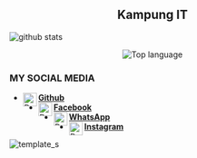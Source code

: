 <h2 align="center">
   Kampung IT
</h2 aling="center">
 
![github stats](https://github-readme-stats.vercel.app/api?username=Kampung-IT&show_icons=true&theme=monokai)
<p align="center">
  <img src="https://github-readme-stats.vercel.app/api/top-langs/?username=Kampung-IT&layout=compact" alt="Top language">

### MY SOCIAL MEDIA
* [<img alt="Dunia-Kode's Github" align="left" width="24px" src="https://cdn.jsdelivr.net/npm/simple-icons@v3/icons/github.svg" /> <b>Github</b>](https://github.com/Kampung-IT)<br />
* [<img alt="Dunia-Kode's Facebook" align="left" width="24px" src="https://cdn.jsdelivr.net/npm/simple-icons@v3/icons/facebook.svg" /> <b>Facebook</b>](https://www.facebook.com/s.jani.10297)<br />
* [<img alt="Dunia-Kode's Whatsapp" align="left" width="24px" src="https://cdn.jsdelivr.net/npm/simple-icons@v3/icons/whatsapp.svg" /> <b>WhatsApp</b>](https://api.whatsapp.com/send/?phone=%2B6282125068665&text&app_absent=0)<br />
* [<img alt="Dunia-Kode's Instagram" align="left" width="24px" src="https://cdn.jsdelivr.net/npm/simple-icons@v3/icons/instagram.svg" /> <b>Instagram</b>](https://Instagram.com/duniakode.official)<br />

![template_s](https://github.com/Dunia-Kode/Dunia-Kode/blob/main/IMG-20201022-WA0008.jpg)

